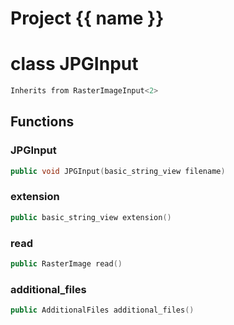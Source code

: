 <script setup>
import {useRoute} from 'vitepress'
const {path} = useRoute()
const tokens = path.split('/')
const words = tokens[2].split('-');
for (let i = 0; i < words.length; i++) {
    words[i] = words[i].charAt(0).toUpperCase() + words[i].slice(1);
    words[i] = words[i].replace('geode', 'Geode')
}
const name = words.join('-');
</script>
# Project {{ name }}

# class JPGInput


```cpp
Inherits from RasterImageInput<2>
```



## Functions

### JPGInput

```cpp
public void JPGInput(basic_string_view filename)
```


### extension

```cpp
public basic_string_view extension()
```


### read

```cpp
public RasterImage read()
```


### additional_files

```cpp
public AdditionalFiles additional_files()
```




